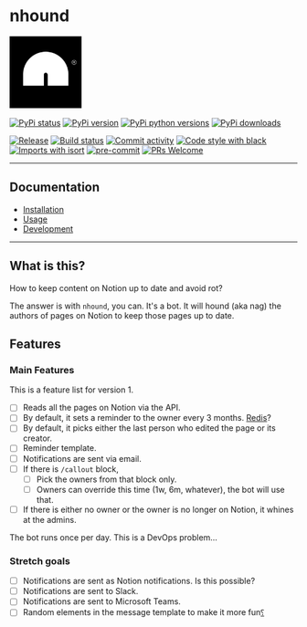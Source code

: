 # nhound

<img src="https://github.com/worldr/nhound/blob/main/docs/assets/logo.png" width=25% height=25% >

[![PyPi status](https://img.shields.io/pypi/status/Setupr)](https://img.shields.io/pypi/status/Setupr)
[![PyPi version](https://img.shields.io/pypi/v/nhound)](https://img.shields.io/pypi/v/nhound)
[![PyPi python versions](https://img.shields.io/pypi/pyversions/Setupr)](https://img.shields.io/pypi/pyversions/Setupr)
[![PyPi downloads](https://img.shields.io/pypi/dm/nhound)](https://img.shields.io/pypi/dm/Setupr)

[![Release](https://img.shields.io/github/v/release/worldr/nhound)](https://img.shields.io/github/v/release/worldr/nhound)
[![Build status](https://img.shields.io/github/actions/workflow/status/worldr/nhound/codeql.yml?branch=main)](https://img.shields.io/github/actions/workflow/status/worldr/nhound/codeql.yml?branch=main)
[![Commit activity](https://img.shields.io/github/commit-activity/m/worldr/nhound)](https://img.shields.io/github/commit-activity/m/worldr/nhound)
[![Code style with black](https://img.shields.io/badge/code%20style-black-000000.svg)](https://github.com/psf/black)
[![Imports with isort](https://img.shields.io/badge/%20imports-isort-%231674b1)](https://pycqa.github.io/isort/)
[![pre-commit](https://img.shields.io/badge/pre--commit-enabled-brightgreen?logo=pre-commit&logoColor=white)](https://github.com/pre-commit/pre-commit)
[![PRs Welcome](https://img.shields.io/badge/PRs-welcome-brightgreen.svg?style=flat-square)](https://makeapullrequest.com)

---

## Documentation

- [Installation](docs/installation.md)
- [Usage](docs/usage.md)
- [Development](docs/development.md)

---

## What is this?

How to keep content on Notion up to date and avoid rot?

The answer is with `nhound`, you can. It's a bot. It will hound (aka nag) the
authors of pages on Notion to keep those pages up to date.

## Features

### Main Features

This is a feature list for version 1.

- [ ] Reads all the pages on Notion via the API.
- [ ] By default, it sets a reminder to the owner every 3 months.
      [Redis](https://pypi.org/project/redis/)?
- [ ] By default, it picks either the last person who edited the page or its
      creator.
- [ ] Reminder template.
- [ ] Notifications are sent via email.
- [ ] If there is `/callout` block,
  - [ ] Pick the owners from that block only.
  - [ ] Owners can override this time (1w, 6m, whatever), the bot will use that.
- [ ] If there is either no owner or the owner is no longer on Notion, it whines
      at the admins.

The bot runs once per day. This is a DevOps problem…

### Stretch goals

- [ ] Notifications are sent as Notion notifications. Is this possible?
- [ ] Notifications are sent to Slack.
- [ ] Notifications are sent to Microsoft Teams.
- [ ] Random elements in the message template to make it more
      fun[⸮](https://en.wikipedia.org/wiki/Irony_punctuation)
